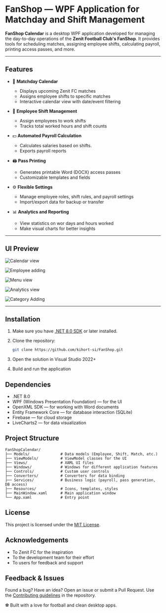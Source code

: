 ﻿# FanShop — WPF Application for Matchday and Shift Management

**FanShop Calendar** is a desktop WPF application developed for managing the day-to-day operations of the **Zenit Football Club's FanShop**. It provides tools for scheduling matches, assigning employee shifts, calculating payroll, printing access passes, and more.

---

## Features

- 📅 **Matchday Calendar**
    - Displays upcoming Zenit FC matches
    - Assigns employee shifts to specific matches
    - Interactive calendar view with date/event filtering

- 👥 **Employee Shift Management**
    - Assign employees to work shifts
    - Tracks total worked hours and shift counts

- 💵 **Automated Payroll Calculation**
    - Calculates salaries based on shifts.
    - Exports payroll reports

- 🖨️ **Pass Printing**
    - Generates printable Word (DOCX) access passes
    - Customizable templates and fields

- ⚙️ **Flexible Settings**
    - Manage employee roles, shift rules, and payroll settings
    - Import/export data for backup or transfer

- 📊 **Analytics and Reporting**
    - View statistics on wor days and hours worked
    - Make visual charts for better insights

---

## UI Preview

![Calendar view](.github/images/MainWindow.png)

![Employee adding](.github/images/EmployeeAdding.png)

![Menu view](.github/images/Menu.png)

![Analytics view](.github/images/Analytics.png)

![Category Adding](.github/images/CategoryAdding.png)

---

## Installation

1. Make sure you have [.NET 8.0 SDK](https://dotnet.microsoft.com/download/dotnet/8.0) or later installed.
2. Clone the repository:

   ```bash
   git clone https://github.com/kihort-si/FanShop.git
3. Open the solution in Visual Studio 2022+ 
4. Build and run the application

## Dependencies
- .NET 8.0
- WPF (Windows Presentation Foundation) — for the UI 
- OpenXML SDK — for working with Word documents 
- Entity Framework Core — for database interaction (SQLite)
- Firebase — for cloud storage
- LiveCharts2 — for data visualization

## Project Structure
```plaintext
FanShopCalendar/
├── Models/              # Data models (Employee, Shift, Match, etc.)
├── ViewModels/          # ViewModel classes for the UI
├── Views/               # XAML UI files
├── Windows/             # Windows for different application features
├── Controls/            # Custom user controls
├── Converters/          # Converters for data binding
├── Services/            # Business logic (payroll, pass generation, DB access)
├── Resources/           # Icons, templates, styles
├── MainWindow.xaml      # Main application window
└── App.xaml             # Entry point
```

## License
This project is licensed under the [MIT License](https://github.com/kihort-si/FanShop/blob/master/LICENSE).

## Acknowledgements
- To Zenit FC for the inspiration 
- To the development team for their effort 
- To users for feedback and support

## Feedback & Issues
Found a bug? Have an idea? Open an issue or submit a Pull Request. Use the [Contributing guidelines](https://github.com/kihort-si/FanShop/blob/master/CONTRIBUTING.md) in the repository.

⚽ Built with a love for football and clean desktop apps.
